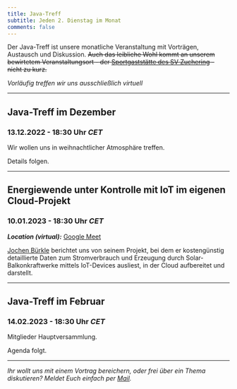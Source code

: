 ```yaml
---
title: Java-Treff
subtitle: Jeden 2. Dienstag im Monat
comments: false
---
```


Der Java-Treff ist unsere monatliche Veranstaltung mit Vorträgen, Austausch und Diskussion.
~~Auch das leibliche Wohl kommt an unserem bewirtetem Veranstaltungsort - der [Sportgaststätte des SV Zuchering](https://goo.gl/maps/WdFPbCwjdqWQr5eUA) - nicht zu kurz.~~

_Vorläufig treffen wir uns ausschließlich virtuell_

---

## Java-Treff im Dezember
### 13.12.2022 - 18:30 Uhr *CET*

Wir wollen uns in weihnachtlicher Atmosphäre treffen.

Details folgen.

---

## Energiewende unter Kontrolle mit IoT im eigenen Cloud-Projekt
### 10.01.2023 - 18:30 Uhr *CET*

***Location (virtual):*** [Google Meet](https://meet.google.com/get-jzpw-qxm)

[Jochen Bürkle](https://www.linkedin.com/in/jochen-b%C3%BCrkle-ab694720/) berichtet uns von seinem Projekt, bei dem er kostengünstig detaillierte Daten zum Stromverbrauch und Erzeugung durch Solar-Balkonkraftwerke mittels IoT-Devices ausliest, in der Cloud aufbereitet  und darstellt.

---

## Java-Treff im Februar
### 14.02.2023 - 18:30 Uhr *CET*

Mitglieder Hauptversammlung.

Agenda folgt.

---

*Ihr wollt uns mit einem Vortrag bereichern, oder frei über ein Thema diskutieren?
Meldet Euch einfach per [Mail](mailto:info@jug-in.bayern).*
